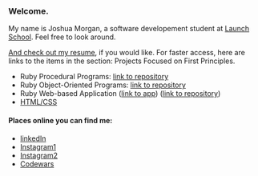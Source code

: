 ### Welcome.

<!--
**JoshuaCMorgan/JoshuaCMorgan** is a ✨ _special_ ✨ repository because its `README.md` (this file) appears on your GitHub profile.

Here are some ideas to get you started:

- 🔭 I’m currently working on ...
- 🌱 I’m currently learning ...
- 👯 I’m looking to collaborate on ...
- 🤔 I’m looking for help with ...
- 💬 Ask me about ...
- 📫 How to reach me: ...
- 😄 Pronouns: ...
- ⚡ Fun fact: ...
-->
My name is Joshua Morgan, a software developement student at [Launch School](https://launchschool.com/). Feel free to look around. 

[And check out my resume](https://github.com/JoshuaCMorgan/resume/blob/main/github_resume_2021.pdf), if you would like.  For faster access, here are links to the items in the section: Projects Focused on First Principles.
- Ruby Procedural Programs: [link to repository](https://github.com/JoshuaCMorgan/RB101/tree/main/lesson_6)
- Ruby Object-Oriented Programs: [link to repository](https://github.com/JoshuaCMorgan/rb120/tree/main/oop_projects)
- Ruby Web-based Application ([link to app](https://ls-josh-sinatra-todos-db.herokuapp.com/lists)) ([link to repository](https://github.com/JoshuaCMorgan/sinatra_todos_db))
- [HTML/CSS](https://github.com/JoshuaCMorgan/ls202/tree/main/final_projects)

#### Places online you can find me:
- [linkedIn](https://www.linkedin.com/in/joshua-morgan77/)
- [Instagram1](https://www.instagram.com/joshua.c.morgan/)
- [Instagram2](https://www.instagram.com/joshkarenphotography/)
- [Codewars](https://www.codewars.com/users/JoshuaCMorgan)
